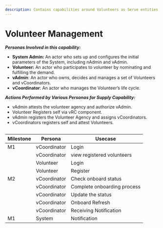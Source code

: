 ```yaml
---
description: Contains capabilities around Volunteers as Serve entities to be managed
---
```


# Volunteer Management

_**Personas Involved in this capability:**_

* **System Admin:** An actor who sets up and configures the initial parameters of the System, including nAdmin and vAdmin.&#x20;
* **Volunteer:** An actor who participates to volunteer by nominating and fulfilling the demand.&#x20;
* **vAdmin**: An actor who owns, decides and manages a set of Volunteers and vCoordinators.&#x20;
* **vCoordinator**: An actor who manages the Volunteer’s life cycle.&#x20;

_**Actions Performed by Various Personas for Supply Capability:**_

* vAdmin attests the volunteer agency and authorize vAdmin.&#x20;
* Volunteer Registers self via vRC component.&#x20;
* vAdmin registers the Volunteer Agency and assigns vCoordinators.&#x20;
* vCoordinators registers self and attest Volunteers.&#x20;

<figure><img src="https://lh4.googleusercontent.com/lv3OI0dzyCaq8u5fgpmNul0DnCH0wvh2SFb9DYKFz-S4SlwLP9gY8QRv5YvVVN3YbbcDZSCxTpw-SPhDxt0ZkS2BtmZ0uS3e_nOjuyn44Q-L9yZgTt0emMzZVzr4AkiKsJKrSyjLLGM5UwJp7UarWpDLyq8ImlrWsDanlZrunoakVHms9b3jD0nu" alt=""><figcaption></figcaption></figure>



| Milestone  | Persona      | Usecase                     |
| ---------- | ------------ | --------------------------- |
| M1         | vCoordinator | Login                       |
|            | vCoordinator | view registered volunteers  |
|            | Volunteer    | Login                       |
|            | Volunteer    | Register                    |
| M2         | vCoordinator | Check onboard status        |
|            | vCoordinator | Complete onboarding process |
|            | vCoordinator | Update the status           |
|            | vCoordinator | Onboard Refresh             |
|            | vCoordinator | Receiving Notification      |
| M1         | System       | Notification                |

